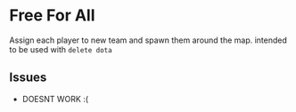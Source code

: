 # Free For All
Assign each player to new team and spawn them around the map. intended to be used with `delete dota`

## Issues
* DOESNT WORK :(